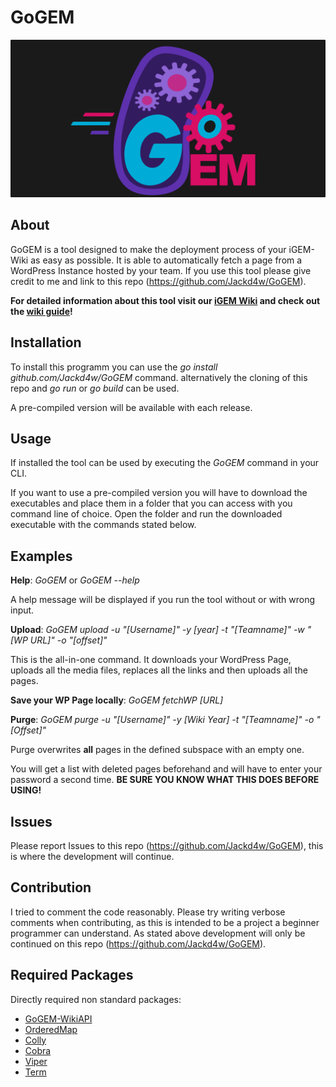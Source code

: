 # GoGEM

![GoGEM Logo](/goGEM-Logo.png)

## About

GoGEM is a tool designed to make the deployment process of your iGEM-Wiki as easy as possible.
It is able to automatically fetch a page from a WordPress Instance hosted by your team. If you use this tool please give credit to me and link to this repo (<https://github.com/Jackd4w/GoGEM>).

**For detailed information about this tool visit our [iGEM Wiki](https://2021.igem.org/Team:TU_Darmstadt/software) and check out the [wiki guide](https://2021.igem.org/wiki/images/7/70/T--TU_Darmstadt--GoGEM-How-to-Wiki-the-Darmstadt-Way.pdf)!**

## Installation

To install this programm you can use the _go install github.com/Jackd4w/GoGEM_ command.
alternatively the cloning of this repo and _go run_ or _go build_ can be used.

A pre-compiled version will be available with each release.

## Usage

If installed the tool can be used by executing the _GoGEM_ command in your CLI.

If you want to use a pre-compiled version you will have to download the executables and place them in a folder that you can access with you command line of choice. Open the folder and run the downloaded executable with the commands stated below.

## Examples

**Help**: _GoGEM_ or _GoGEM --help_

A help message will be displayed if you run the tool without or with wrong input.

**Upload**: _GoGEM upload -u "[Username]" -y [year] -t "[Teamname]" -w "[WP URL]" -o "[offset]"_

This is the all-in-one command. It downloads your WordPress Page, uploads all the media files, replaces all the links and then uploads all the pages.

**Save your WP Page locally**: _GoGEM fetchWP [URL]_

**Purge**: _GoGEM purge -u "[Username]" -y [Wiki Year] -t "[Teamname]" -o "[Offset]"_

Purge overwrites **all** pages in the defined subspace with an empty one.

You will get a list with deleted pages beforehand and will have to enter your password a second time.
**BE SURE YOU KNOW WHAT THIS DOES BEFORE USING!**

## Issues

Please report Issues to this repo (<https://github.com/Jackd4w/GoGEM>), this is where the development will continue.

## Contribution

I tried to comment the code reasonably. Please try writing verbose comments when contributing, as this is intended to be a project a beginner programmer can understand. As stated above development will only be continued on this repo (<https://github.com/Jackd4w/GoGEM>).

## Required Packages

Directly required non standard packages:

* [GoGEM-WikiAPI](https://github.com/Jackd4w/GoGEM-WikiAPI)
* [OrderedMap](https://github.com/elliotchance/orderedmap)
* [Colly](https://github.com/gocolly/colly)
* [Cobra](https://github.com/spf13/cobra)
* [Viper](https://github.com/spf13/viper)
* [Term](https://golang.org/x/term)
